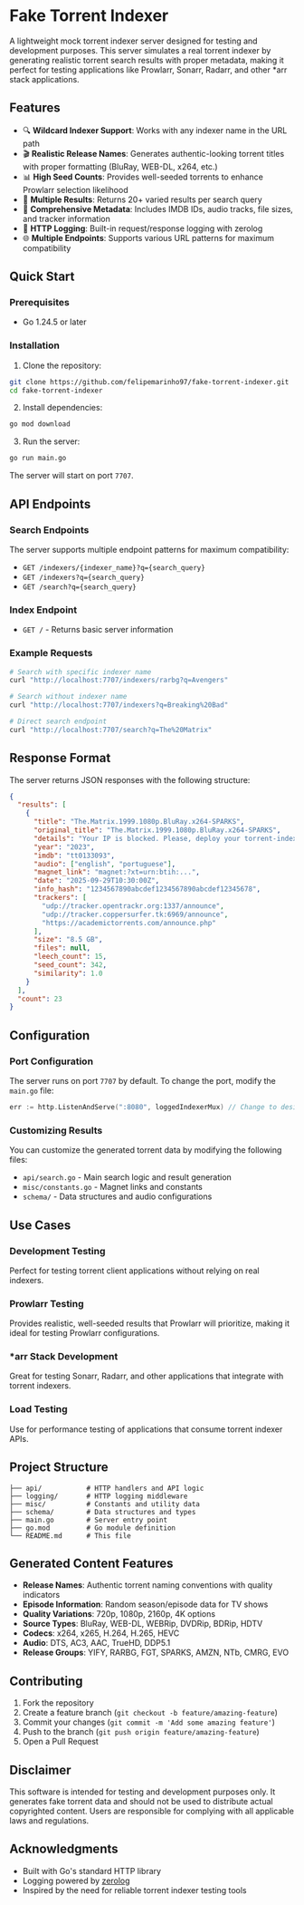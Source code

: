 # Fake Torrent Indexer

A lightweight mock torrent indexer server designed for testing and development purposes. This server simulates a real torrent indexer by generating realistic torrent search results with proper metadata, making it perfect for testing applications like Prowlarr, Sonarr, Radarr, and other *arr stack applications.

## Features

- 🔍 **Wildcard Indexer Support**: Works with any indexer name in the URL path
- 🎬 **Realistic Release Names**: Generates authentic-looking torrent titles with proper formatting (BluRay, WEB-DL, x264, etc.)
- 📊 **High Seed Counts**: Provides well-seeded torrents to enhance Prowlarr selection likelihood
- 🔄 **Multiple Results**: Returns 20+ varied results per search query
- 📝 **Comprehensive Metadata**: Includes IMDB IDs, audio tracks, file sizes, and tracker information
- 📡 **HTTP Logging**: Built-in request/response logging with zerolog
- 🌐 **Multiple Endpoints**: Supports various URL patterns for maximum compatibility

## Quick Start

### Prerequisites

- Go 1.24.5 or later

### Installation

1. Clone the repository:
```bash
git clone https://github.com/felipemarinho97/fake-torrent-indexer.git
cd fake-torrent-indexer
```

2. Install dependencies:
```bash
go mod download
```

3. Run the server:
```bash
go run main.go
```

The server will start on port `7707`.

## API Endpoints

### Search Endpoints

The server supports multiple endpoint patterns for maximum compatibility:

- `GET /indexers/{indexer_name}?q={search_query}`
- `GET /indexers?q={search_query}`
- `GET /search?q={search_query}`

### Index Endpoint

- `GET /` - Returns basic server information

### Example Requests

```bash
# Search with specific indexer name
curl "http://localhost:7707/indexers/rarbg?q=Avengers"

# Search without indexer name
curl "http://localhost:7707/indexers?q=Breaking%20Bad"

# Direct search endpoint
curl "http://localhost:7707/search?q=The%20Matrix"
```

## Response Format

The server returns JSON responses with the following structure:

```json
{
  "results": [
    {
      "title": "The.Matrix.1999.1080p.BluRay.x264-SPARKS",
      "original_title": "The.Matrix.1999.1080p.BluRay.x264-SPARKS",
      "details": "Your IP is blocked. Please, deploy your torrent-indexer instance.",
      "year": "2023",
      "imdb": "tt0133093",
      "audio": ["english", "portuguese"],
      "magnet_link": "magnet:?xt=urn:btih:...",
      "date": "2025-09-29T10:30:00Z",
      "info_hash": "1234567890abcdef1234567890abcdef12345678",
      "trackers": [
        "udp://tracker.opentrackr.org:1337/announce",
        "udp://tracker.coppersurfer.tk:6969/announce",
        "https://academictorrents.com/announce.php"
      ],
      "size": "8.5 GB",
      "files": null,
      "leech_count": 15,
      "seed_count": 342,
      "similarity": 1.0
    }
  ],
  "count": 23
}
```

## Configuration

### Port Configuration

The server runs on port `7707` by default. To change the port, modify the `main.go` file:

```go
err := http.ListenAndServe(":8080", loggedIndexerMux) // Change to desired port
```

### Customizing Results

You can customize the generated torrent data by modifying the following files:

- `api/search.go` - Main search logic and result generation
- `misc/constants.go` - Magnet links and constants
- `schema/` - Data structures and audio configurations

## Use Cases

### Development Testing
Perfect for testing torrent client applications without relying on real indexers.

### Prowlarr Testing
Provides realistic, well-seeded results that Prowlarr will prioritize, making it ideal for testing Prowlarr configurations.

### *arr Stack Development
Great for testing Sonarr, Radarr, and other applications that integrate with torrent indexers.

### Load Testing
Use for performance testing of applications that consume torrent indexer APIs.

## Project Structure

```
├── api/           # HTTP handlers and API logic
├── logging/       # HTTP logging middleware
├── misc/          # Constants and utility data
├── schema/        # Data structures and types
├── main.go        # Server entry point
├── go.mod         # Go module definition
└── README.md      # This file
```

## Generated Content Features

- **Release Names**: Authentic torrent naming conventions with quality indicators
- **Episode Information**: Random season/episode data for TV shows
- **Quality Variations**: 720p, 1080p, 2160p, 4K options
- **Source Types**: BluRay, WEB-DL, WEBRip, DVDRip, BDRip, HDTV
- **Codecs**: x264, x265, H.264, H.265, HEVC
- **Audio**: DTS, AC3, AAC, TrueHD, DDP5.1
- **Release Groups**: YIFY, RARBG, FGT, SPARKS, AMZN, NTb, CMRG, EVO

## Contributing

1. Fork the repository
2. Create a feature branch (`git checkout -b feature/amazing-feature`)
3. Commit your changes (`git commit -m 'Add some amazing feature'`)
4. Push to the branch (`git push origin feature/amazing-feature`)
5. Open a Pull Request

## Disclaimer

This software is intended for testing and development purposes only. It generates fake torrent data and should not be used to distribute actual copyrighted content. Users are responsible for complying with all applicable laws and regulations.

## Acknowledgments

- Built with Go's standard HTTP library
- Logging powered by [zerolog](https://github.com/rs/zerolog)
- Inspired by the need for reliable torrent indexer testing tools